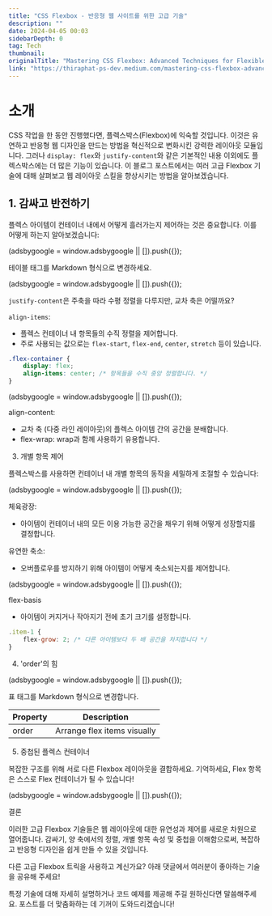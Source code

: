 ```yaml
---
title: "CSS Flexbox - 반응형 웹 사이트를 위한 고급 기술"
description: ""
date: 2024-04-05 00:03
sidebarDepth: 0
tag: Tech
thumbnail: 
originalTitle: "Mastering CSS Flexbox: Advanced Techniques for Flexible Web Layouts"
link: "https://thiraphat-ps-dev.medium.com/mastering-css-flexbox-advanced-techniques-for-flexible-web-layouts-3804af95594f"
---
```



# 소개

CSS 작업을 한 동안 진행했다면, 플렉스박스(Flexbox)에 익숙할 것입니다. 이것은 유연하고 반응형 웹 디자인을 만드는 방법을 혁신적으로 변화시킨 강력한 레이아웃 모듈입니다. 그러나 `display: flex`와 `justify-content`와 같은 기본적인 내용 이외에도 플렉스박스에는 더 많은 기능이 있습니다. 이 블로그 포스트에서는 여러 고급 Flexbox 기술에 대해 살펴보고 웹 레이아웃 스킬을 향상시키는 방법을 알아보겠습니다.

## 1. 감싸고 반전하기

플렉스 아이템이 컨테이너 내에서 어떻게 흘러가는지 제어하는 것은 중요합니다. 이를 어떻게 하는지 알아보겠습니다:

<!-- ui-log 수평형 -->
<ins class="adsbygoogle"
  style="display:block"
  data-ad-client="ca-pub-4877378276818686"
  data-ad-slot="9743150776"
  data-ad-format="auto"
  data-full-width-responsive="true"></ins>
<component is="script">
(adsbygoogle = window.adsbygoogle || []).push({});
</component>

테이블 태그를 Markdown 형식으로 변경하세요.

<!-- ui-log 수평형 -->
<ins class="adsbygoogle"
  style="display:block"
  data-ad-client="ca-pub-4877378276818686"
  data-ad-slot="9743150776"
  data-ad-format="auto"
  data-full-width-responsive="true"></ins>
<component is="script">
(adsbygoogle = window.adsbygoogle || []).push({});
</component>

`justify-content`은 주축을 따라 수평 정렬을 다루지만, 교차 축은 어떨까요?

`align-items`:

- 플렉스 컨테이너 내 항목들의 수직 정렬을 제어합니다.
- 주로 사용되는 값으로는 `flex-start`, `flex-end`, `center`, `stretch` 등이 있습니다.

```css
.flex-container {
    display: flex;
    align-items: center; /* 항목들을 수직 중앙 정렬합니다. */
}
```

<!-- ui-log 수평형 -->
<ins class="adsbygoogle"
  style="display:block"
  data-ad-client="ca-pub-4877378276818686"
  data-ad-slot="9743150776"
  data-ad-format="auto"
  data-full-width-responsive="true"></ins>
<component is="script">
(adsbygoogle = window.adsbygoogle || []).push({});
</component>

align-content:

- 교차 축 (다중 라인 레이아웃)의 플렉스 아이템 간의 공간을 분배합니다.
- flex-wrap: wrap과 함께 사용하기 유용합니다.

3. 개별 항목 제어

플렉스박스를 사용하면 컨테이너 내 개별 항목의 동작을 세밀하게 조절할 수 있습니다:

<!-- ui-log 수평형 -->
<ins class="adsbygoogle"
  style="display:block"
  data-ad-client="ca-pub-4877378276818686"
  data-ad-slot="9743150776"
  data-ad-format="auto"
  data-full-width-responsive="true"></ins>
<component is="script">
(adsbygoogle = window.adsbygoogle || []).push({});
</component>

체육광장:

- 아이템이 컨테이너 내의 모든 이용 가능한 공간을 채우기 위해 어떻게 성장할지를 결정합니다.

유연한 축소:

- 오버플로우를 방지하기 위해 아이템이 어떻게 축소되는지를 제어합니다.

<!-- ui-log 수평형 -->
<ins class="adsbygoogle"
  style="display:block"
  data-ad-client="ca-pub-4877378276818686"
  data-ad-slot="9743150776"
  data-ad-format="auto"
  data-full-width-responsive="true"></ins>
<component is="script">
(adsbygoogle = window.adsbygoogle || []).push({});
</component>

flex-basis

- 아이템이 커지거나 작아지기 전에 초기 크기를 설정합니다.

```js
.item-1 {
    flex-grow: 2; /* 다른 아이템보다 두 배 공간을 차지합니다 */
}
```

4. 'order'의 힘

<!-- ui-log 수평형 -->
<ins class="adsbygoogle"
  style="display:block"
  data-ad-client="ca-pub-4877378276818686"
  data-ad-slot="9743150776"
  data-ad-format="auto"
  data-full-width-responsive="true"></ins>
<component is="script">
(adsbygoogle = window.adsbygoogle || []).push({});
</component>

표 태그를 Markdown 형식으로 변경합니다.

| Property | Description                  |
|----------|------------------------------|
| order    | Arrange flex items visually  |

5. 중첩된 플렉스 컨테이너

복잡한 구조를 위해 서로 다른 Flexbox 레이아웃을 결합하세요. 기억하세요, Flex 항목은 스스로 Flex 컨테이너가 될 수 있습니다!

<!-- ui-log 수평형 -->
<ins class="adsbygoogle"
  style="display:block"
  data-ad-client="ca-pub-4877378276818686"
  data-ad-slot="9743150776"
  data-ad-format="auto"
  data-full-width-responsive="true"></ins>
<component is="script">
(adsbygoogle = window.adsbygoogle || []).push({});
</component>

결론

이러한 고급 Flexbox 기술들은 웹 레이아웃에 대한 유연성과 제어를 새로운 차원으로 열어줍니다. 감싸기, 양 축에서의 정렬, 개별 항목 속성 및 중첩을 이해함으로써, 복잡하고 반응형 디자인을 쉽게 만들 수 있을 것입니다.

다른 고급 Flexbox 트릭을 사용하고 계신가요? 아래 댓글에서 여러분이 좋아하는 기술을 공유해 주세요!

특정 기술에 대해 자세히 설명하거나 코드 예제를 제공해 주길 원하신다면 말씀해주세요. 포스트를 더 맞춤화하는 데 기꺼이 도와드리겠습니다!